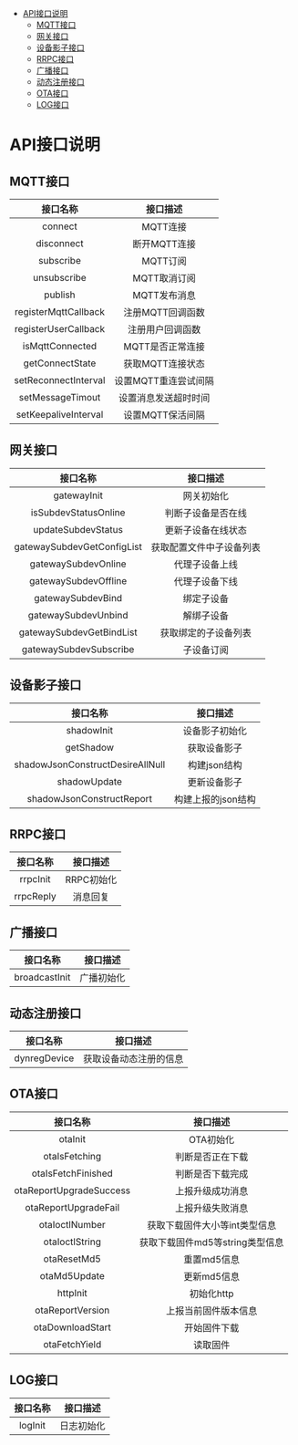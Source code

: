 * [API接口说明](#API接口说明)
  * [MQTT接口](#MQTT接口)
  * [网关接口](#网关接口)
  * [设备影子接口](#设备影子接口)
  * [RRPC接口](#RRPC接口)
  * [广播接口](#广播接口)
  * [动态注册接口](#动态注册接口)
  * [OTA接口](#OTA接口)
  * [LOG接口](#LOG接口)

# API接口说明
## MQTT接口
| 接口名称 | 接口描述 |
| :-: | :-: |
| connect | MQTT连接 |
| disconnect | 断开MQTT连接 |
| subscribe | MQTT订阅 |
| unsubscribe | MQTT取消订阅 |
| publish | MQTT发布消息 |
| registerMqttCallback | 注册MQTT回调函数 |
| registerUserCallback | 注册用户回调函数 |
| isMqttConnected | MQTT是否正常连接 |
| getConnectState | 获取MQTT连接状态 |
| setReconnectInterval | 设置MQTT重连尝试间隔 |
| setMessageTimout | 设置消息发送超时时间 |
| setKeepaliveInterval | 设置MQTT保活间隔 |

## 网关接口
| 接口名称 | 接口描述 |
| :-: | :-: |
| gatewayInit | 网关初始化 |
| isSubdevStatusOnline | 判断子设备是否在线 |
| updateSubdevStatus | 更新子设备在线状态 |
| gatewaySubdevGetConfigList | 获取配置文件中子设备列表 |
| gatewaySubdevOnline | 代理子设备上线 |
| gatewaySubdevOffline | 代理子设备下线 |
| gatewaySubdevBind | 绑定子设备 |
| gatewaySubdevUnbind | 解绑子设备 |
| gatewaySubdevGetBindList | 获取绑定的子设备列表 |
| gatewaySubdevSubscribe | 子设备订阅 |

## 设备影子接口
| 接口名称 | 接口描述 |
| :-: | :-: |
| shadowInit | 设备影子初始化 |
| getShadow | 获取设备影子 |
| shadowJsonConstructDesireAllNull | 构建json结构 |
| shadowUpdate | 更新设备影子 |
| shadowJsonConstructReport | 构建上报的json结构 |

## RRPC接口
| 接口名称 | 接口描述 |
| :-: | :-: |
| rrpcInit | RRPC初始化 |
| rrpcReply | 消息回复 |

## 广播接口
| 接口名称 | 接口描述 |
| :-: | :-: |
| broadcastInit | 广播初始化 |

## 动态注册接口
| 接口名称 | 接口描述 |
| :-: | :-: |
| dynregDevice | 获取设备动态注册的信息 |

## OTA接口
| 接口名称 | 接口描述 |
| :-: | :-: |
| otaInit | OTA初始化 |
| otaIsFetching | 判断是否正在下载 |
| otaIsFetchFinished | 判断是否下载完成 |
| otaReportUpgradeSuccess | 上报升级成功消息 |
| otaReportUpgradeFail | 上报升级失败消息 |
| otaIoctlNumber | 获取下载固件大小等int类型信息 |
| otaIoctlString | 获取下载固件md5等string类型信息 |
| otaResetMd5 | 重置md5信息 |
| otaMd5Update | 更新md5信息 |
| httpInit | 初始化http |
| otaReportVersion | 上报当前固件版本信息 |
| otaDownloadStart | 开始固件下载 |
| otaFetchYield | 读取固件 |

## LOG接口
| 接口名称 | 接口描述 |
| :-: | :-: |
| logInit | 日志初始化 |